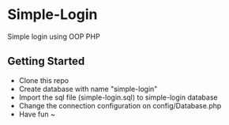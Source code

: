 # Simple-Login
Simple login using OOP PHP

## Getting Started
- Clone this repo
- Create database with name "simple-login"
- Import the sql file (simple-login.sql) to simple-login database
- Change the connection configuration on config/Database.php
- Have fun ~
